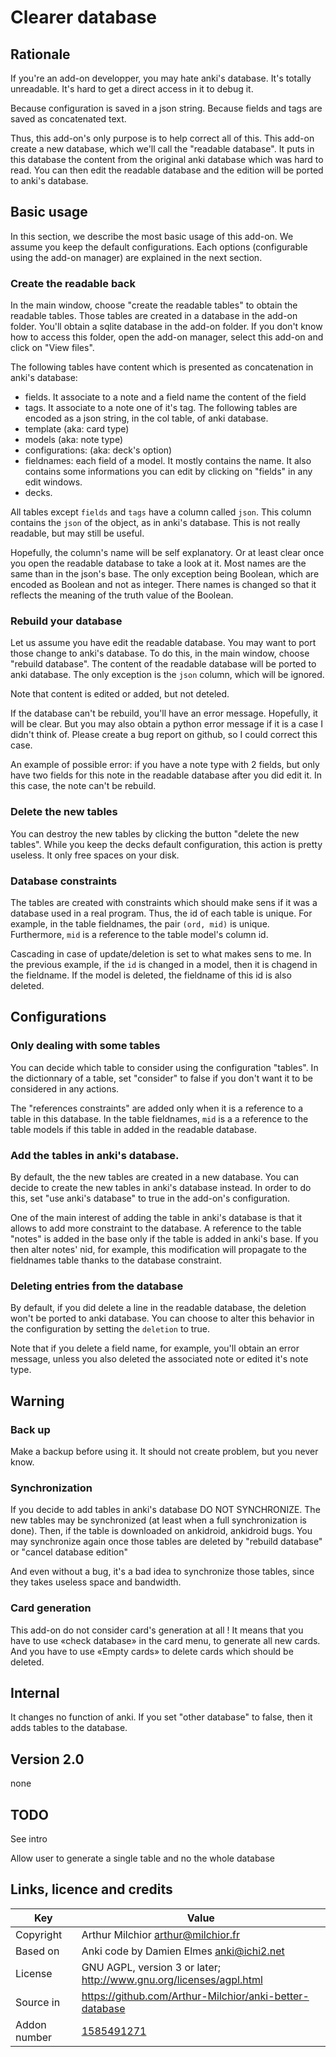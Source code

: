 # Clearer database
## Rationale
If you're an add-on developper, you may hate anki's database. It's
totally unreadable. It's hard to get a direct access in it to debug
it.

Because configuration is saved in a json string. Because fields and
tags are saved as concatenated text.

Thus, this add-on's only purpose is to help correct all of this. This
add-on create a new database, which we'll call the "readable
database". It puts in this database the content from the original anki
database which was hard to read. You can then edit the readable
database and the edition will be ported to anki's database.

## Basic usage
In this section, we describe the most basic usage of this add-on. We
assume you keep the default configurations. Each options (configurable
using the add-on manager) are explained in the next section.

### Create the readable back
In the main window, choose "create the readable tables" to obtain the
readable tables. Those tables are created in a database in
the add-on folder.  You'll obtain a sqlite database in the add-on
folder. If you don't know how to access this folder, open the add-on
manager, select this add-on and click on "View files".

The following tables have content which is presented as concatenation
in anki's database:
* fields. It associate to a note and a field name the content of the
  field
* tags. It associate to a note one of it's tag.
The following tables are encoded as a json string, in the col table,
of anki database.
* template (aka: card type)
* models (aka: note type)
* configurations: (aka: deck's option)
* fieldnames: each field of a model. It mostly contains the name. It
  also contains some informations you can edit by clicking on "fields"
  in any edit windows.
* decks.

All tables except ```fields``` and ```tags``` have a column
called ```json```. This column contains the ```json``` of the object,
as in anki's database. This is not really readable, but may still be
useful.

Hopefully, the column's name will be self explanatory. Or at least
clear once you open the readable database to take a look at it. Most
names are the same than in the json's base. The only exception being
Boolean, which are encoded as Boolean and not as integer. There names
is changed so that it reflects the meaning of the truth value of the Boolean.

### Rebuild your database
Let us assume you have edit the readable database. You may want to
port those change to anki's database. To do this, in the main window,
choose "rebuild database". The content of the readable database will
be ported to anki database. The only exception is the ```json```
column, which will be ignored.

Note that content is edited or added, but not deteled.

If the database can't be rebuild, you'll have an error
message. Hopefully, it will be clear. But you may also obtain a python
error message if it is a case I didn't think of. Please create a bug
report on github, so I could correct this case.

An example of possible error: if you have a note type with 2 fields,
but only have two fields for this note in the readable database after
you did edit it. In this case, the note can't be rebuild.

### Delete the new tables
You can destroy the new tables by clicking the button "delete the new
tables". While you keep the decks default configuration, this action
is pretty useless. It only free spaces on your disk.

### Database constraints
The tables are created with constraints which should make sens if it
was a database used in a real program. Thus, the id of each table is
unique. For example, in the table fieldnames, the pair ```(ord,
mid)``` is unique. Furthermore, ```mid``` is a reference to the table
model's column id.

Cascading in case of update/deletion is set to what makes sens to
me. In the previous example, if the ```id``` is changed in a model,
then it is chagend in the fieldname. If the model is deleted, the
fieldname of this id is also deleted.

## Configurations
### Only dealing with some tables

You can decide which table to consider using the configuration
"tables". In the dictionnary of a table, set "consider" to false if
you don't want it to be considered in any actions.


The "references constraints" are added only when it is a reference to
a table in this database. In the table fieldnames, ```mid``` is a a
reference to the table models if this table in added in the readable
database.


### Add the tables in anki's database.

By default, the the new tables are created in a new database. You can
decide to create the new tables in anki's database instead. In order
to do this, set "use anki's database" to true in the add-on's
configuration.

One of the main interest of adding the table in anki's database is
that it allows to add more constraint to the database.  A reference to
the table "notes" is added in the base only if the table is added in
anki's base. If you then alter notes' nid, for example, this
modification will propagate to the fieldnames  table thanks to the
database constraint.

### Deleting entries from the database
By default, if you did delete a line in the readable database, the
deletion won't be ported to anki database. You can choose to alter
this behavior in the configuration by setting the ```deletion``` to
true.

Note that if you delete a field name, for example, you'll obtain an
error message, unless you also deleted the associated note or edited
it's note type.

## Warning
### Back up
Make a backup before using it. It should not create problem, but you
never know.

### Synchronization
If you decide to add tables in anki's database DO NOT SYNCHRONIZE. The
new tables may be synchronized (at least when a full synchronization
is done). Then, if the table is downloaded on ankidroid, ankidroid
bugs. You may synchronize again once those tables are deleted by
"rebuild database" or "cancel database edition"

And even without a bug, it's a bad idea to synchronize those tables,
since they takes useless space and bandwidth.

### Card generation
This add-on do not consider card's generation at all ! It means that
you have to use «check database» in the card menu, to generate all new
cards. And you have to use «Empty cards» to delete cards which should
be deleted.

## Internal
It changes no function of anki. If you set "other database" to false,
then it adds tables to the database.

## Version 2.0
none

## TODO
See intro

Allow user to generate a single table and no the whole database

## Links, licence and credits

Key         |Value
------------|-------------------------------------------------------------------
Copyright   | Arthur Milchior <arthur@milchior.fr>
Based on    | Anki code by Damien Elmes <anki@ichi2.net>
License     | GNU AGPL, version 3 or later; http://www.gnu.org/licenses/agpl.html
Source in   | https://github.com/Arthur-Milchior/anki-better-database
Addon number| [1585491271](https://ankiweb.net/shared/info/1585491271)
